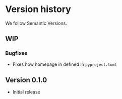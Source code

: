 # Version history

We follow Semantic Versions.


## WIP

### Bugfixes

- Fixes how homepage in defined in `pyproject.toml`


## Version 0.1.0

- Initial release
